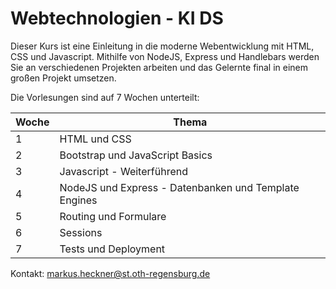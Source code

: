 # Webtechnologien - KI DS

Dieser Kurs ist eine Einleitung in die moderne Webentwicklung mit HTML, CSS und Javascript.
Mithilfe von NodeJS, Express und Handlebars werden Sie an verschiedenen Projekten arbeiten und das Gelernte final in einem großen Projekt umsetzen.

Die Vorlesungen sind auf 7 Wochen unterteilt:

Woche  | Thema
------ | -------
1 | HTML und CSS
2 | Bootstrap und JavaScript Basics
3 | Javascript - Weiterführend
4 | NodeJS und Express - Datenbanken und Template Engines
5 | Routing und Formulare
6 | Sessions
7 | Tests und Deployment

Kontakt: markus.heckner@st.oth-regensburg.de